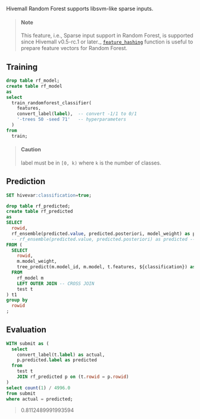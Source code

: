 <!--
  Licensed to the Apache Software Foundation (ASF) under one
  or more contributor license agreements.  See the NOTICE file
  distributed with this work for additional information
  regarding copyright ownership.  The ASF licenses this file
  to you under the Apache License, Version 2.0 (the
  "License"); you may not use this file except in compliance
  with the License.  You may obtain a copy of the License at

    http://www.apache.org/licenses/LICENSE-2.0

  Unless required by applicable law or agreed to in writing,
  software distributed under the License is distributed on an
  "AS IS" BASIS, WITHOUT WARRANTIES OR CONDITIONS OF ANY
  KIND, either express or implied.  See the License for the
  specific language governing permissions and limitations
  under the License.
-->

Hivemall Random Forest supports libsvm-like sparse inputs. 

> #### Note
> This feature, i.e., Sparse input support in Random Forest, is supported since Hivemall v0.5-rc.1 or later._
> [`feature_hashing`](http://hivemall.incubator.apache.org/userguide/ft_engineering/hashing.html#featurehashing-function) function is useful to prepare feature vectors for Random Forest.

<!-- toc -->

## Training

```sql
drop table rf_model;
create table rf_model
as
select
  train_randomforest_classifier(
    features,
    convert_label(label),  -- convert -1/1 to 0/1
    '-trees 50 -seed 71'   -- hyperparameters
  )
from
  train;
```

> #### Caution
> label must be in `[0, k)` where `k` is the number of classes.

## Prediction

```sql
SET hivevar:classification=true;

drop table rf_predicted;
create table rf_predicted
as
SELECT
  rowid,
  rf_ensemble(predicted.value, predicted.posteriori, model_weight) as predicted
  -- rf_ensemble(predicted.value, predicted.posteriori) as predicted -- avoid OOB accuracy (i.e., model_weight)
FROM (
  SELECT
    rowid, 
    m.model_weight,
    tree_predict(m.model_id, m.model, t.features, ${classification}) as predicted
  FROM
    rf_model m
    LEFT OUTER JOIN -- CROSS JOIN
    test t
) t1
group by
  rowid
;
```

## Evaluation

```sql
WITH submit as (
  select 
    convert_label(t.label) as actual, 
    p.predicted.label as predicted
  from 
    test t 
    JOIN rf_predicted p on (t.rowid = p.rowid)
)
select count(1) / 4996.0
from submit 
where actual = predicted;
```

> 0.8112489991993594
